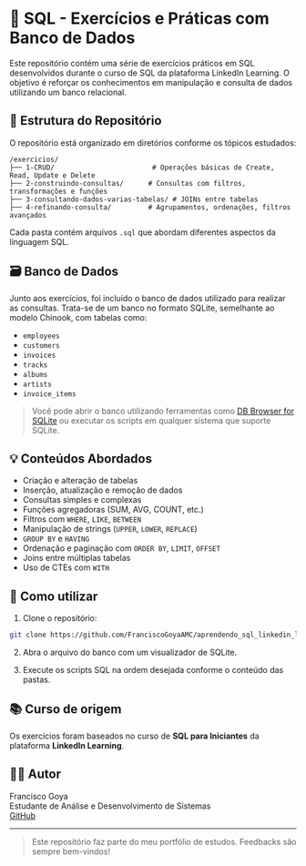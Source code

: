 # 📂 SQL - Exercícios e Práticas com Banco de Dados

Este repositório contém uma série de exercícios práticos em SQL desenvolvidos durante o curso de SQL da plataforma LinkedIn Learning. O objetivo é reforçar os conhecimentos em manipulação e consulta de dados utilizando um banco relacional.

## 📁 Estrutura do Repositório

O repositório está organizado em diretórios conforme os tópicos estudados:

```
/exercicios/
├── 1-CRUD/                        # Operações básicas de Create, Read, Update e Delete
├── 2-construindo-consultas/      # Consultas com filtros, transformações e funções
├── 3-consultando-dados-varias-tabelas/ # JOINs entre tabelas
├── 4-refinando-consulta/         # Agrupamentos, ordenações, filtros avançados
```

Cada pasta contém arquivos `.sql` que abordam diferentes aspectos da linguagem SQL.

## 🗃️ Banco de Dados

Junto aos exercícios, foi incluído o banco de dados utilizado para realizar as consultas. Trata-se de um banco no formato SQLite, semelhante ao modelo Chinook, com tabelas como:

- `employees`
- `customers`
- `invoices`
- `tracks`
- `albums`
- `artists`
- `invoice_items`

> Você pode abrir o banco utilizando ferramentas como [DB Browser for SQLite](https://sqlitebrowser.org/) ou executar os scripts em qualquer sistema que suporte SQLite.

## 💡 Conteúdos Abordados

- Criação e alteração de tabelas
- Inserção, atualização e remoção de dados
- Consultas simples e complexas
- Funções agregadoras (SUM, AVG, COUNT, etc.)
- Filtros com `WHERE`, `LIKE`, `BETWEEN`
- Manipulação de strings (`UPPER`, `LOWER`, `REPLACE`)
- `GROUP BY` e `HAVING`
- Ordenação e paginação com `ORDER BY`, `LIMIT`, `OFFSET`
- Joins entre múltiplas tabelas
- Uso de CTEs com `WITH`

## 🚀 Como utilizar

1. Clone o repositório:

```bash
git clone https://github.com/FranciscoGoyaAMC/aprendendo_sql_linkedin_learn.git
```

2. Abra o arquivo do banco com um visualizador de SQLite.

3. Execute os scripts SQL na ordem desejada conforme o conteúdo das pastas.

## 📚 Curso de origem

Os exercícios foram baseados no curso de **SQL para Iniciantes** da plataforma **LinkedIn Learning**.

## 🧑‍💻 Autor

Francisco Goya  
Estudante de Análise e Desenvolvimento de Sistemas  
[GitHub](https://github.com/FranciscoGoyaAMC)

---

> Este repositório faz parte do meu portfólio de estudos. Feedbacks são sempre bem-vindos!

